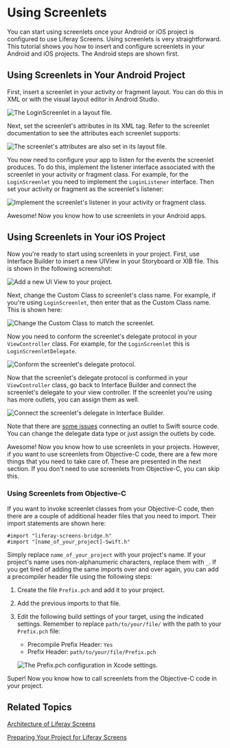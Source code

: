 # Using Screenlets

You can start using screenlets once your Android or iOS project is configured to 
use Liferay Screens. Using screenlets is very straightforward. This tutorial 
shows you how to insert and configure screenlets in your Android and iOS 
projects. The Android steps are shown first. 

## Using Screenlets in Your Android Project

First, insert a screenlet in your activity or fragment layout. You can do this 
in XML or with the visual layout editor in Android Studio.

![The `LoginScreenlet` in a layout file.](../../images/screens-android-insert-screenlet.png)

Next, set the screenlet's attributes in its XML tag. Refer to the screenlet 
documentation to see the attributes each screenlet supports:

![The screenlet's attributes are also set in its layout file.](../../images/screens-android-screenlet-attributes.png)

You now need to configure your app to listen for the events the screenlet 
produces. To do this, implement the listener interface associated with the 
screenlet in your activity or fragment class. For example, for the 
`LoginScreenlet` you need to implement the `LoginListener` interface. Then set 
your activity or fragment as the screenlet's listener:

![Implement the screenlet's listener in your activity or fragment class.](../../images/screens-android-screenlet-listener.png)

Awesome! Now you know how to use screenlets in your Android apps.

## Using Screenlets in Your iOS Project

Now you're ready to start using screenlets in your project. First, use Interface 
Builder to insert a new UIView in your Storyboard or XIB file. This is shown in 
the following screenshot:

![Add a new UI View to your project.](../../images/screens-ios-add-uiwindow.png)

Next, change the Custom Class to screenlet's class name. For example, if you're 
using `LoginScreenlet`, then enter that as the Custom Class name. This is shown 
here:

![Change the Custom Class to match the screenlet.](../../images/screens-ios-custom-class.png)

Now you need to conform the screenlet's delegate protocol in your 
`ViewController` class. For example, for the `LoginScreenlet` this is 
`LoginScreenletDelegate`.

![Conform the screenlet's delegate protocol.](../../images/screens-ios-conform-delegate.png)

Now that the screenlet's delegate protocol is conformed in your `ViewController` 
class, go back to Interface Builder and connect the screenlet's delegate to your 
view controller. If the screenlet you're using has more outlets, you can assign 
them as well.

![Connect the screenlet's delegate in Interface Builder.](../../images/screens-ios-xcode-delegate.png)

Note that there are [some issues](http://stackoverflow.com/questions/26180268/interface-builder-iboutlet-and-protocols-for-delegate-and-datasource-in-swift/26180481#26180481) 
connecting an outlet to Swift source code. You can change the delegate data type 
or just assign the outlets by code.

Awesome! Now you know how to use screenlets in your projects. However, if you 
want to use screenlets from Objective-C code, there are a few more things that 
you need to take care of. These are presented in the next section. If you don't 
need to use screenlets from Objective-C, you can skip this.

### Using Screenlets from Objective-C

If you want to invoke screenlet classes from your Objective-C code, then there 
are a couple of additional header files that you need to import. Their import 
statements are shown here:

    #import "liferay-screens-bridge.h"
    #import "[name_of_your_project]-Swift.h"
    
Simply replace `name_of_your_project` with your project's name. If your 
project's name uses non-alphanumeric characters, replace them with `_`. If you 
get tired of adding the same imports over and over again, you can add a 
precompiler header file using the following steps:

1. Create the file `Prefix.pch` and add it to your project.

2. Add the previous imports to that file.

3. Edit the following build settings of your target, using the indicated 
   settings. Remember to replace `path/to/your/file/` with the path to your 
   `Prefix.pch` file:

    - Precompile Prefix Header: `Yes`
    - Prefix Header: `path/to/your/file/Prefix.pch`

    ![The `Prefix.pch` configuration in Xcode settings.](../../images/screens-ios-xcode-prefix.png)

Super! Now you know how to call screenlets from the Objective-C code in your 
project. 

## Related Topics

[Architecture of Liferay Screens](https://www.liferay.com/)

[Preparing Your Project for Liferay Screens](https://www.liferay.com/)
